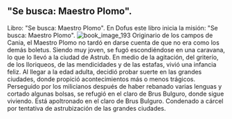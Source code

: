## "Se busca: Maestro Plomo".
Libro: "Se busca: Maestro Plomo".
En Dofus este libro inicia la misión: "Se busca: Maestro Plomo".
![book_image_193](https://media.discordapp.net/attachments/1105643336989159555/1105647897472663682/193.jpg)
Originario de los campos de Cania, el Maestro Plomo no tardó en darse cuenta de que no era como los demás boletus. Siendo muy joven, se fugó escondiéndose en una caravana, lo que lo llevó a la ciudad de Astrub. En medio de la agitación, del griterío, de los lloriqueos, de las mendicidades y de las estafas, vivió una infancia feliz.
Al llegar a la edad adulta, decidió probar suerte en las grandes ciudades, donde propició acontecimientos más o menos trágicos. Perseguido por los milicianos después de haber rebanado varias lenguas y cortado algunas bolsas, se refugió en el claro de Brus Bulguro, donde sigue viviendo.
Está apoltronado en el claro de Brus Bulguro.
Condenado a cárcel por tentativa de astrubización de las grandes ciudades.
